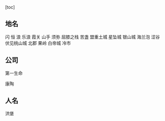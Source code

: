 [toc]

## 地名

闪
恒
浪
乐浪
霞关
山手
须弥
屈膝之栈
苦盏
盟重土城
星坠城
银山城
海兰泡
涩谷
伏见桃山城
北郡
果岭
白帝城
冷市

## 公司

第一生命

康陶

## 人名

洪堡
